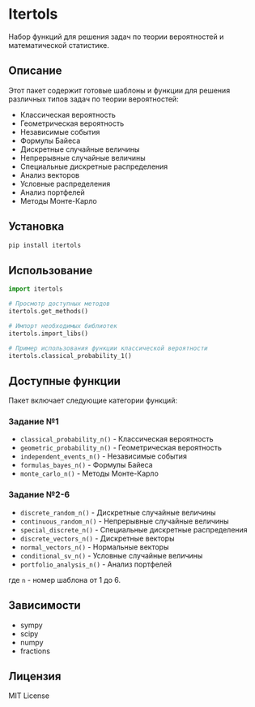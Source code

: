 # Itertols

Набор функций для решения задач по теории вероятностей и математической статистике.

## Описание

Этот пакет содержит готовые шаблоны и функции для решения различных типов задач по теории вероятностей:

- Классическая вероятность
- Геометрическая вероятность  
- Независимые события
- Формулы Байеса
- Дискретные случайные величины
- Непрерывные случайные величины
- Специальные дискретные распределения
- Анализ векторов
- Условные распределения
- Анализ портфелей
- Методы Монте-Карло

## Установка

```bash
pip install itertols
```

## Использование

```python
import itertols

# Просмотр доступных методов
itertols.get_methods()

# Импорт необходимых библиотек
itertols.import_libs()

# Пример использования функции классической вероятности
itertols.сlassical_probability_1()
```

## Доступные функции

Пакет включает следующие категории функций:

### Задание №1
- `сlassical_probability_n()` - Классическая вероятность
- `geometric_probability_n()` - Геометрическая вероятность
- `independent_events_n()` - Независимые события
- `formulas_bayes_n()` - Формулы Байеса
- `monte_carlo_n()` - Методы Монте-Карло

### Задание №2-6
- `discrete_random_n()` - Дискретные случайные величины
- `continuous_random_n()` - Непрерывные случайные величины
- `special_discrete_n()` - Специальные дискретные распределения
- `discrete_vectors_n()` - Дискретные векторы
- `normal_vectors_n()` - Нормальные векторы
- `conditional_sv_n()` - Условные случайные величины
- `portfolio_analysis_n()` - Анализ портфелей

где `n` - номер шаблона от 1 до 6.

## Зависимости

- sympy
- scipy 
- numpy
- fractions

## Лицензия

MIT License 